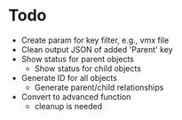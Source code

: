 # Todo
- Create param for key filter, e.g., vmx file
- Clean output JSON of added 'Parent' key
- Show status for parent objects
    - Show status for child objects
- Generate ID for all objects
    - Generate parent/child relationships
- Convert to advanced function
    - cleanup is needed